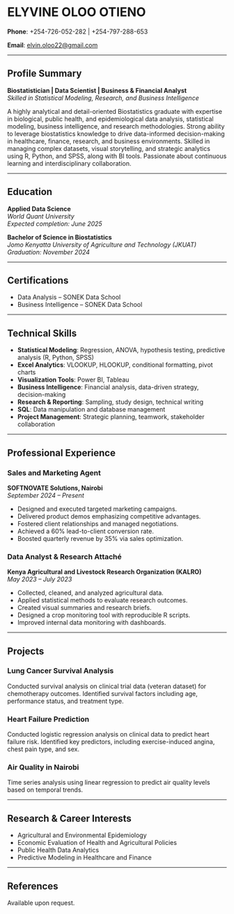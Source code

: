 # ELYVINE OLOO OTIENO

 **Phone**: +254-726-052-282  | +254-797-288-653
 
 **Email**: elvin.oloo22@gmail.com  


---

## Profile Summary

**Biostatistician | Data Scientist | Business & Financial Analyst**  
_Skilled in Statistical Modeling, Research, and Business Intelligence_

A highly analytical and detail-oriented Biostatistics graduate with expertise in biological, public health, and epidemiological data analysis, statistical modeling, business intelligence, and research methodologies. Strong ability to leverage biostatistics knowledge to drive data-informed decision-making in healthcare, finance, research, and business environments. Skilled in managing complex datasets, visual storytelling, and strategic analytics using R, Python, and SPSS, along with BI tools. Passionate about continuous learning and interdisciplinary collaboration.

---

## Education

**Applied Data Science**  
*World Quant University*  
_Expected completion: June 2025_

**Bachelor of Science in Biostatistics**  
*Jomo Kenyatta University of Agriculture and Technology (JKUAT)*  
_Graduation: November 2024_

---

## Certifications

- Data Analysis – SONEK Data School  
- Business Intelligence – SONEK Data School

---

## Technical Skills

- **Statistical Modeling**: Regression, ANOVA, hypothesis testing, predictive analysis (R, Python, SPSS)
- **Excel Analytics**: VLOOKUP, HLOOKUP, conditional formatting, pivot charts
- **Visualization Tools**: Power BI, Tableau
- **Business Intelligence**: Financial analysis, data-driven strategy, decision-making
- **Research & Reporting**: Sampling, study design, technical writing
- **SQL**: Data manipulation and database management
- **Project Management**: Strategic planning, teamwork, stakeholder collaboration

---

## Professional Experience

### Sales and Marketing Agent  
**SOFTNOVATE Solutions, Nairobi**  
*September 2024 – Present*

- Designed and executed targeted marketing campaigns.
- Delivered product demos emphasizing competitive advantages.
- Fostered client relationships and managed negotiations.
- Achieved a 60% lead-to-client conversion rate.
- Boosted quarterly revenue by 35% via sales optimization.

### Data Analyst & Research Attaché  
**Kenya Agricultural and Livestock Research Organization (KALRO)**  
*May 2023 – July 2023*

- Collected, cleaned, and analyzed agricultural data.
- Applied statistical methods to evaluate research outcomes.
- Created visual summaries and research briefs.
- Designed a crop monitoring tool with reproducible R scripts.
- Improved internal data monitoring with dashboards.
---

## Projects

### Lung Cancer Survival Analysis  
Conducted survival analysis on clinical trial data (veteran dataset) for chemotherapy outcomes. Identified survival factors including age, performance status, and treatment type.

### Heart Failure Prediction
Conducted logistic regression analysis on clinical data to predict heart failure risk. Identified key predictors, including exercise-induced angina, chest pain type, and sex.

### Air Quality in Nairobi  
Time series analysis using linear regression to predict air quality levels based on temporal trends.

---

## Research & Career Interests

- Agricultural and Environmental Epidemiology  
- Economic Evaluation of Health and Agricultural Policies  
- Public Health Data Analytics  
- Predictive Modeling in Healthcare and Finance

---

## References

Available upon request.
